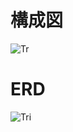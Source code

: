











# 構成図
![Tr](https://user-images.githubusercontent.com/129830141/229989358-45377d98-339b-4d2b-86df-9cc176c342ba.png)
# ERD
![Tri](https://user-images.githubusercontent.com/129830141/229981040-e5cca74f-9564-4217-957e-37afadffdc2d.png)
